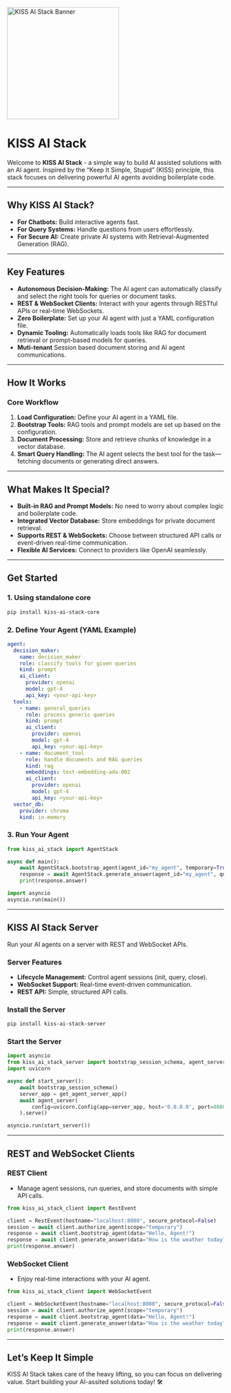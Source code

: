 <div style="text-align: left; margin-bottom: 20px;">
  <img src="https://kiss-ai-stack.github.io/kissaistack.svg" alt="KISS AI Stack Banner" style="max-width: auto; height: 260px">
</div>

# **KISS AI Stack**  

Welcome to **KISS AI Stack** - a simple way to build AI assisted solutions with an AI agent. Inspired by the “Keep It Simple, Stupid” (KISS) principle, this stack focuses on delivering powerful AI agents avoiding boilerplate code.  

---

## **Why KISS AI Stack?**  
- **For Chatbots:** Build interactive agents fast.  
- **For Query Systems:** Handle questions from users effortlessly.  
- **For Secure AI:** Create private AI systems with Retrieval-Augmented Generation (RAG). 

---

## **Key Features**  
- **Autonomous Decision-Making:** The AI agent can automatically classify and select the right tools for queries or document tasks.  
- **REST & WebSocket Clients:** Interact with your agents through RESTful APIs or real-time WebSockets.  
- **Zero Boilerplate:** Set up your AI agent with just a YAML configuration file.  
- **Dynamic Tooling:** Automatically loads tools like RAG for document retrieval or prompt-based models for queries.
- **Muti-tenant** Session based document storing and AI agent communications.

---

## **How It Works**  
### **Core Workflow**  
1. **Load Configuration:** Define your AI agent in a YAML file.  
2. **Bootstrap Tools:** RAG tools and prompt models are set up based on the configuration.  
3. **Document Processing:** Store and retrieve chunks of knowledge in a vector database.  
4. **Smart Query Handling:** The AI agent selects the best tool for the task—fetching documents or generating direct answers.  

---

## **What Makes It Special?**  
- **Built-in RAG and Prompt Models:** No need to worry about complex logic and boilerplate code.  
- **Integrated Vector Database:** Store embeddings for private document retrieval.  
- **Supports REST & WebSockets:** Choose between structured API calls or event-driven real-time communication.  
- **Flexible AI Services:** Connect to providers like OpenAI seamlessly.  

---

## **Get Started**  
### **1. Using standalone core**  
```bash  
pip install kiss-ai-stack-core  
```  

### **2. Define Your Agent (YAML Example)**  
```yaml  
agent:  
  decision_maker:  
    name: decision_maker  
    role: classify tools for given queries  
    kind: prompt  
    ai_client:  
      provider: openai  
      model: gpt-4  
      api_key: <your-api-key>  
  tools:  
    - name: general_queries  
      role: process generic queries  
      kind: prompt  
      ai_client:  
        provider: openai  
        model: gpt-4  
        api_key: <your-api-key>  
    - name: document_tool  
      role: handle documents and RAG queries  
      kind: rag  
      embeddings: text-embedding-ada-002  
      ai_client:  
        provider: openai  
        model: gpt-4  
        api_key: <your-api-key>  
  vector_db:  
    provider: chroma  
    kind: in-memory  
```  

### **3. Run Your Agent**  
```python  
from kiss_ai_stack import AgentStack  

async def main():  
    await AgentStack.bootstrap_agent(agent_id="my_agent", temporary=True)  
    response = await AgentStack.generate_answer(agent_id="my_agent", query="What is KISS AI Stack?")  
    print(response.answer)  

import asyncio  
asyncio.run(main())  
```  

---

## **KISS AI Stack Server**  
Run your AI agents on a server with REST and WebSocket APIs.  

### **Server Features**  
- **Lifecycle Management:** Control agent sessions (init, query, close).  
- **WebSocket Support:** Real-time event-driven communication.  
- **REST API:** Simple, structured API calls.  

### **Install the Server**  
```bash  
pip install kiss-ai-stack-server  
```  

### **Start the Server**  
```python  
import asyncio  
from kiss_ai_stack_server import bootstrap_session_schema, agent_server, get_agent_server_app  
import uvicorn  

async def start_server():  
    await bootstrap_session_schema()  
    server_app = get_agent_server_app()  
    await agent_server(  
        config=uvicorn.Config(app=server_app, host='0.0.0.0', port=8080)  
    ).serve()  

asyncio.run(start_server())  
```  

---

## **REST and WebSocket Clients**  
### **REST Client**  
- Manage agent sessions, run queries, and store documents with simple API calls.  

```python  
from kiss_ai_stack_client import RestEvent  

client = RestEvent(hostname="localhost:8080", secure_protocol=False)
session = await client.authorize_agent(scope="temporary")
response = await client.bootstrap_agent(data="Hello, Agent!")
response = await client.generate_answer(data="How is the weather today?")
print(response.answer)  
```  

### **WebSocket Client**  
- Enjoy real-time interactions with your AI agent.  

```python  
from kiss_ai_stack_client import WebSocketEvent  

client = WebSocketEvent(hostname="localhost:8080", secure_protocol=False)  
session = await client.authorize_agent(scope="temporary")
response = await client.bootstrap_agent(data="Hello, Agent!")
response = await client.generate_answer(data="How is the weather today?")
print(response.answer)  
```  

---

## **Let’s Keep It Simple**  
KISS AI Stack takes care of the heavy lifting, so you can focus on delivering value. Start building your AI-assited solutions today! 🛠️
